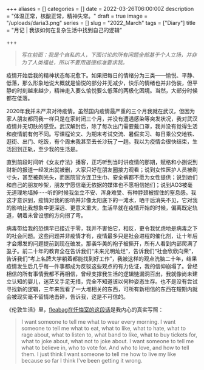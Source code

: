 +++
aliases = []
categories = []
date = 2022-03-26T06:00:00Z
description = "体温正常，核酸正常，精神失常。"
draft = true
image = "/uploads/daria3.png"
series = []
slug = "2022_March"
tags = ["Diary"]
title = "月记 | 我该如何在复杂生活中找到自己的逻辑"

+++
> _写在前面：我是个自私的人，下面讨论的所有问题全部基于个人立场，并非为了人类福祉，所以不要用道德标准要求我。_

疫情开始后我的精神状态每况愈下。如果把每日的情绪分为三类——愉悦、平静、低落，那么形象地说大概就是愉悦的部分并无减少，快乐的情绪也并非伪装，但平静的时刻越来越少，精神走入要么愉悦要么低落的两极化困境。当然，大部分时候都在低落。

2020年我并未严肃对待疫情。虽然国内疫情最严重的三个月我就在武汉，但因为家人朋友都同我一样只是在家封闭三个月，并没有遭遇感染等突发状况，我对武汉疫情并无切肤的感受。武汉解封后，除了每次出门需要戴口罩，我并没有觉得生活和疫情前有何不同。写课程论文、为期末考试交流、暑假实习、每日乘公交地铁、逛街、出门、吃饭，有个周末我甚至去长沙玩了一趟。我以为疫情会很快结束，生活回到正轨，至少我的生活是。

直到前段时间听《女友疗法》播客，正巧听到当时讲疫情的那期，赋格和小捌说到财新的报道一经发出就被删，大家只好在朋友圈接力观看；说到女性医护人员被剃寸头，甚至被剃光头，而医院官方连卫生巾、安全裤都不愿为女性提供；说到她们和自己的朋友吵架，朋友宁愿信毫无依据的媒体也不愿相信她们；说到AO3被毫无道理地墙掉······听的时候我坐立不安、浑身难受、有种脖颈被捏住的窒息感。我这才意识到，疫情对我的影响并非像太阳底下的一滩水，晒干后消失不见，它对我的影响比我想象中更深远、更意义重大，生活早就在疫情开始的时候，偏离既定轨道，朝着未曾设想的方向拐了弯。

病毒带给我的恐惧早已接近于零，我并不害怕它，相反，更令我忧虑地是病毒之下的社会问题。这些问题并非疫情才有，疫情最多只是社会进程的催化剂，让十年后才会爆发的问题提前到现在破发。那袭华美的袍子被撕开，所有人看到内部爬满了虱子。前二十年的教育全在告诉我们“未来光明灿烂”，告诉我们“社会欣欣向荣”，告诉我们“考上名牌大学躺着都能找到好工作”，我被这样的观点洗脑二十年，结果疫情发生后几乎每一件事都成为反驳这些观点的有力佐证，我的信仰崩塌了。曾经相信的所有事情我都不再相信，曾经支撑我生活的逻辑链漏洞百出，我就像尚未建立认知的婴儿，迷茫又手足无措，完全不知道该以何种姿态生存。也不是没有尝试寻找新的逻辑，三年来我看了一大堆相关的东西，可所有新相信的东西在短期内就会被现实毫不留情地击碎，告诉我，这是不可信的。

《伦敦生活》里，[fleabag在忏悔室的这段话](https://img9.doubanio.com/view/photo/raw/public/p2551919869.jpg)是我内心的真实写照：

> I want someone to tell me what to wear every morning. I want someone to tell me what to eat, what to like, what to hate, what to rage about, what to listen to, what band to like, what to buy tickets for, what to joke about, what not to joke about. I want someone to tell me what to believe in, who to vote for. And who to love, and how to tell them. I just think I want someone to tell me how to live my like because so far I think I've been getting it wrong. 